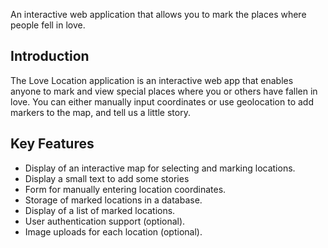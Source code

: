 An interactive web application that allows you to mark the places where people fell in love.

## Introduction

The Love Location application is an interactive web app that enables anyone to mark and view special places where you or others have fallen in love.
You can either manually input coordinates or use geolocation to add markers to the map, and tell us a little story.

## Key Features

- Display of an interactive map for selecting and marking locations.
- Display a small text to add some stories
- Form for manually entering location coordinates.
- Storage of marked locations in a database.
- Display of a list of marked locations.
- User authentication support (optional).
- Image uploads for each location (optional).
